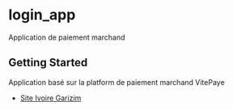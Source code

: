 # login_app

Application de paiement marchand

## Getting Started

Application basé sur la platform de paiement marchand VitePaye

- [Site Ivoire Garizim](https://ivoiregarizim.ci/)



